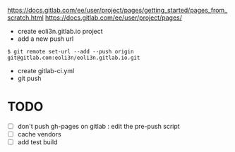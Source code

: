 https://docs.gitlab.com/ee/user/project/pages/getting_started/pages_from_scratch.html
https://docs.gitlab.com/ee/user/project/pages/


- create eoli3n.gitlab.io project
- add a new push url
```
$ git remote set-url --add --push origin git@gitlab.com:eoli3n/eoli3n.gitlab.io.git
```
- create gitlab-ci.yml
- git push


# TODO
- [ ] don't push gh-pages on gitlab : edit the pre-push script
- [ ] cache vendors
- [ ] add test build
